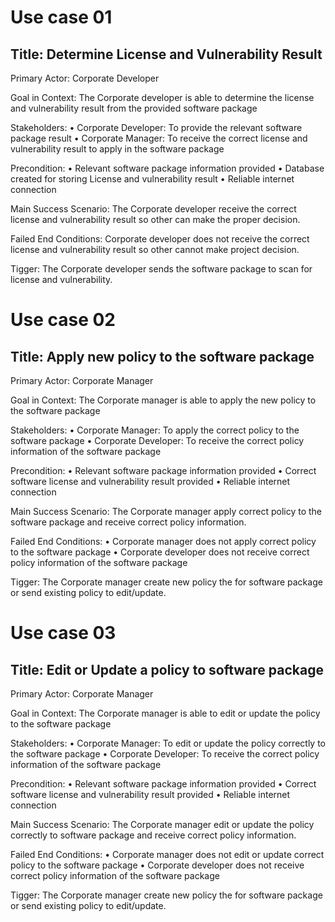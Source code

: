 
# Use case 01

## Title: Determine License and Vulnerability Result

Primary Actor: Corporate Developer

Goal in Context: The Corporate developer is able to determine the license and vulnerability result from the provided software package

Stakeholders:
•	Corporate Developer: To provide the relevant software package result
•	Corporate Manager: To receive the correct license and vulnerability result to apply in the software package

Precondition:
•	Relevant software package information provided
•	Database created for storing License and vulnerability result
•	Reliable internet connection

Main Success Scenario: The Corporate developer receive the correct license and vulnerability result so other can make the proper decision.

Failed End Conditions: Corporate developer does not receive the correct license and vulnerability result so other cannot make project decision.

Tigger: The Corporate developer sends the software package to scan for license and vulnerability.

# Use case 02

## Title: Apply new policy to the software package

Primary Actor: Corporate Manager

Goal in Context: The Corporate manager is able to apply the new policy to the software package

Stakeholders:
•	Corporate Manager: To apply the correct policy to the software package
•	Corporate Developer: To receive the correct policy information of the software package

Precondition:
•	Relevant software package information provided
•	Correct software license and vulnerability result provided
•	Reliable internet connection

Main Success Scenario: The Corporate manager apply correct policy to the software package and receive correct policy information.

Failed End Conditions:
•	Corporate manager does not apply correct policy to the software package
•	Corporate developer does not receive correct policy information of the software package

Tigger: The Corporate manager create new policy the for software package or send existing policy to edit/update.

# Use case 03

## Title: Edit or Update a policy to software package

Primary Actor: Corporate Manager

Goal in Context: The Corporate manager is able to edit or update the policy to the software package

Stakeholders:
•	Corporate Manager: To edit or update the policy correctly to the software package
•	Corporate Developer: To receive the correct policy information of the software package

Precondition:
•	Relevant software package information provided
•	Correct software license and vulnerability result provided
•	Reliable internet connection

Main Success Scenario: The Corporate manager edit or update the policy correctly to software package and receive correct policy information.

Failed End Conditions:
•	Corporate manager does not edit or update correct policy to the software package
•	Corporate developer does not receive correct policy information of the software package

Tigger: The Corporate manager create new policy the for software package or send existing policy to edit/update.
